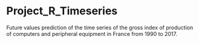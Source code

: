 # Project_R_Timeseries
Future values prediction of the time series of the gross index of production of computers and peripheral equipment in France from 1990 to 2017.
